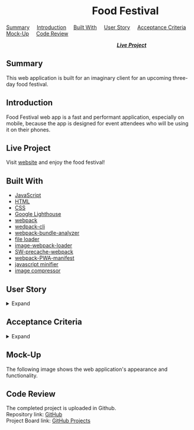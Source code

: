 #  &nbsp; &nbsp; &nbsp; &nbsp; &nbsp; &nbsp; &nbsp; &nbsp; &nbsp; &nbsp; &nbsp; &nbsp; &nbsp; &nbsp; &nbsp; &nbsp; &nbsp; &nbsp;Food Festival

[Summary](#Summary) &nbsp; &nbsp; [Introduction](#Introduction) &nbsp; &nbsp; [Built With](#Built-With) &nbsp; &nbsp; [User Story](#User-Story) &nbsp; &nbsp; [Acceptance Criteria](#Acceptance-Criteria) &nbsp; &nbsp; [Mock-Up](#Mock-up) &nbsp; &nbsp; [Code Review](#Code-Review)   

 &nbsp; &nbsp; &nbsp; &nbsp; &nbsp; &nbsp; &nbsp; &nbsp; &nbsp; &nbsp; &nbsp; &nbsp; &nbsp; &nbsp; &nbsp; &nbsp; &nbsp; &nbsp; &nbsp; &nbsp;  &nbsp; &nbsp; &nbsp; &nbsp; &nbsp; &nbsp; &nbsp; &nbsp; &nbsp; &nbsp; &nbsp; &nbsp; &nbsp; &nbsp; &nbsp; &nbsp; &nbsp; &nbsp; [***Live Project***](#Live-Project)

 ## Summary

 This web application is built for an imaginary client for an upcoming three-day food festival.

 ## Introduction
 Food Festival web app is a fast and performant application, especially on mobile, because the app is designed for event attendees who will be using it on their phones.

## Live Project

Visit [website](https://rosefrancis-tech.github.io/food-festival/) and enjoy the food festival!

## Built With
* [JavaScript](https://www.javascript.com/)
* [HTML](https://developer.mozilla.org/en-US/docs/Web/HTML)
* [CSS](https://developer.mozilla.org/en-US/docs/Web/CSS)
* [Google Lighthouse](https://developers.google.com/web/tools/lighthouse)
* [webpack](https://webpack.js.org/)
* [wedpack-cli](https://www.npmjs.com/package/webpack-cli)
* [webpack-bundle-analyzer](https://www.npmjs.com/package/webpack-bundle-analyzer)
* [file loader](https://www.npmjs.com/package/file-loader)
* [image-webpack-loader](https://www.npmjs.com/package/image-webpack-loader)
* [SW-precache-webpack](https://www.npmjs.com/package/sw-precache-webpack-plugin)
* [webpack-PWA-manifest](https://www.npmjs.com/package/webpack-pwa-manifest)
* [javascript minifier](https://javascript-minifier.com/)
* [image compressor](https://imagecompressor.com/)

 ## User Story
<details>
<summary>Expand</summary>  
    As a user, I want to view the application from a browser
    As a user, I want the application to load quickly
    As a user, I want to use the Food Festival application even if I don't have an internet connection
    As a user, I want to download the app to the home screen on my mobile device
    
</details>

## Acceptance Criteria
<details>
<summary>Expand</summary>

    
     
</details>

## Mock-Up
The following image shows the web application's appearance and functionality.



## Code Review

The completed project is uploaded in Github.  
Repository link:  [GitHub](https://github.com/rosefrancis-tech/food-festival)  
Project Board link:  [GitHub Projects](https://github.com/rosefrancis-tech/food-festival/projects/1?fullscreen=true)

